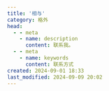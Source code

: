 ```yaml
---
title: '相与'
category: 格外
head:
  - - meta
    - name: description
      content: 联系我。
  - - meta
    - name: keywords
      content: 联系方式
created: 2024-09-01 18:33
last_modified: 2024-09-09 20:02
---
```


<script setup>
import GetAlong from '@theme/components/GetAlong.vue';
</script>

<GetAlong />
